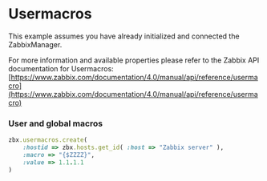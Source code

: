 # Usermacros

This example assumes you have already initialized and connected the ZabbixManager.

For more information and available properties please refer to the Zabbix API documentation for Usermacros:
[https://www.zabbix.com/documentation/4.0/manual/api/reference/usermacro](https://www.zabbix.com/documentation/4.0/manual/api/reference/usermacro)

### User and global macros
```ruby
zbx.usermacros.create(
    :hostid => zbx.hosts.get_id( :host => "Zabbix server" ),
    :macro => "{$ZZZZ}",
    :value => 1.1.1.1
)
```

